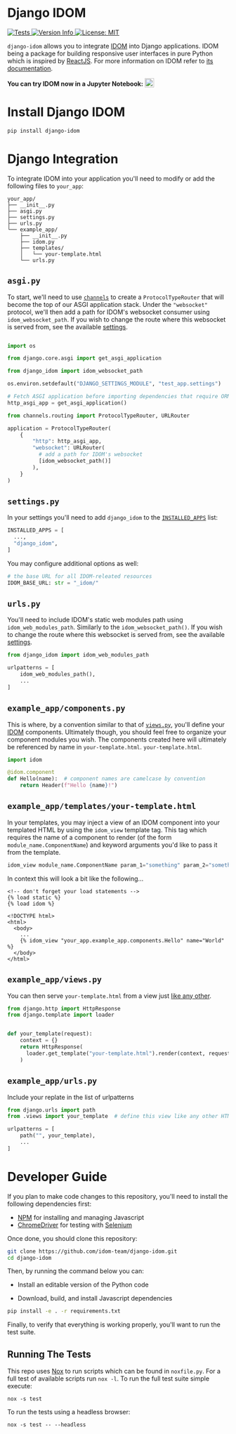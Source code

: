 # Django IDOM

<a href="https://github.com/idom-team/django-idom/actions?query=workflow%3ATest">
  <img alt="Tests" src="https://github.com/idom-team/django-idom/workflows/Test/badge.svg?event=push" />
</a>
<a href="https://pypi.python.org/pypi/django-idom">
  <img alt="Version Info" src="https://img.shields.io/pypi/v/idom.svg"/>
</a>
<a href="https://github.com/idom-team/django-idom/blob/main/LICENSE">
  <img alt="License: MIT" src="https://img.shields.io/badge/License-MIT-purple.svg">
</a>

`django-idom` allows you to integrate [IDOM](https://github.com/idom-team/idom) into
Django applications. IDOM being a package for building responsive user interfaces in
pure Python which is inspired by [ReactJS](https://reactjs.org/). For more information
on IDOM refer to [its documentation](https://idom-docs.herokuapp.com).

**You can try IDOM now in a Jupyter Notebook:**
<a
  target="_blank"
  href="https://mybinder.org/v2/gh/idom-team/idom-jupyter/main?filepath=notebooks%2Fintroduction.ipynb">
  <img
    alt="Binder"
    valign="bottom"
    height="21px"
    src="https://mybinder.org/badge_logo.svg"/>
</a>


# Install Django IDOM

```bash
pip install django-idom
```

# Django Integration

To integrate IDOM into your application you'll need to modify or add the following files to `your_app`:

```
your_app/
├── __init__.py
├── asgi.py
├── settings.py
├── urls.py
└── example_app/
    ├── __init__.py
    ├── idom.py
    ├── templates/
    │   └── your-template.html
    └── urls.py
```

## `asgi.py`

To start, we'll need to use [`channels`](https://channels.readthedocs.io/en/stable/) to
create a `ProtocolTypeRouter` that will become the top of our ASGI application stack.
Under the `"websocket"` protocol, we'll then add a path for IDOM's websocket consumer
using `idom_websocket_path`. If you wish to change the route where this
websocket is served from, see the available [settings](#settings.py).

```python

import os

from django.core.asgi import get_asgi_application

from django_idom import idom_websocket_path

os.environ.setdefault("DJANGO_SETTINGS_MODULE", "test_app.settings")

# Fetch ASGI application before importing dependencies that require ORM models.
http_asgi_app = get_asgi_application()

from channels.routing import ProtocolTypeRouter, URLRouter

application = ProtocolTypeRouter(
    {
        "http": http_asgi_app,
        "websocket": URLRouter(
          # add a path for IDOM's websocket
          [idom_websocket_path()]
        ),
    }
)
```

## `settings.py`

In your settings you'll need to add `django_idom` to the
[`INSTALLED_APPS`](https://docs.djangoproject.com/en/3.2/ref/settings/#std:setting-INSTALLED_APPS)
list:

```python
INSTALLED_APPS = [
  ...,
  "django_idom",
]
```

You may configure additional options as well:

```python
# the base URL for all IDOM-releated resources
IDOM_BASE_URL: str = "_idom/"
```

## `urls.py`

You'll need to include IDOM's static web modules path using `idom_web_modules_path`.
Similarly to the `idom_websocket_path()`. If you wish to change the route where this
websocket is served from, see the available [settings](#settings.py).

```python
from django_idom import idom_web_modules_path

urlpatterns = [
    idom_web_modules_path(),
    ...
]
```

## `example_app/components.py`

This is where, by a convention similar to that of
[`views.py`](https://docs.djangoproject.com/en/3.2/topics/http/views/), you'll define
your [IDOM](https://github.com/idom-team/idom) components. Ultimately though, you should
feel free to organize your component modules you wish. The components created here will
ultimately be referenced by name in `your-template.html`. `your-template.html`.

```python
import idom

@idom.component
def Hello(name):  # component names are camelcase by convention
    return Header(f"Hello {name}!")
```

## `example_app/templates/your-template.html`

In your templates, you may inject a view of an IDOM component into your templated HTML
by using the `idom_view` template tag. This tag which requires the name of a component
to render (of the form `module_name.ComponentName`) and keyword arguments you'd like to
pass it from the template.

```python
idom_view module_name.ComponentName param_1="something" param_2="something-else"
```

In context this will look a bit like the following...

```jinja
<!-- don't forget your load statements -->
{% load static %}
{% load idom %}

<!DOCTYPE html>
<html>
  <body>
    ...
    {% idom_view "your_app.example_app.components.Hello" name="World" %}
  </body>
</html>
```

## `example_app/views.py`

You can then serve `your-template.html` from a view just
[like any other](https://docs.djangoproject.com/en/3.2/intro/tutorial03/#write-views-that-actually-do-something).

```python
from django.http import HttpResponse
from django.template import loader


def your_template(request):
    context = {}
    return HttpResponse(
      loader.get_template("your-template.html").render(context, request)
    )
```

## `example_app/urls.py`

Include your replate in the list of urlpatterns

```python
from django.urls import path
from .views import your_template  # define this view like any other HTML template

urlpatterns = [
    path("", your_template),
    ...
]
```

# Developer Guide

If you plan to make code changes to this repository, you'll need to install the
following dependencies first:

- [NPM](https://docs.npmjs.com/try-the-latest-stable-version-of-npm) for
  installing and managing Javascript
- [ChromeDriver](https://chromedriver.chromium.org/downloads) for testing with
  [Selenium](https://www.seleniumhq.org/)

Once done, you should clone this repository:

```bash
git clone https://github.com/idom-team/django-idom.git
cd django-idom
```

Then, by running the command below you can:

- Install an editable version of the Python code

- Download, build, and install Javascript dependencies

```bash
pip install -e . -r requirements.txt
```

Finally, to verify that everything is working properly, you'll want to run the test suite.

## Running The Tests

This repo uses [Nox](https://nox.thea.codes/en/stable/) to run scripts which can
be found in `noxfile.py`. For a full test of available scripts run `nox -l`. To run the full test suite simple execute:

```
nox -s test
```

To run the tests using a headless browser:

```
nox -s test -- --headless
```

